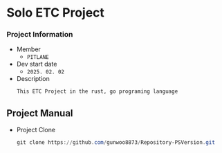 # Solo ETC Project

### Project Information
* Member
    * `PITLANE`
* Dev start date
    * `2025. 02. 02`
* Description
    ```md
    This ETC Project in the rust, go programing language
    ```

## Project Manual
* Project Clone
    ```ps1
    git clone https://github.com/gunwoo8873/Repository-PSVersion.git
    ```
